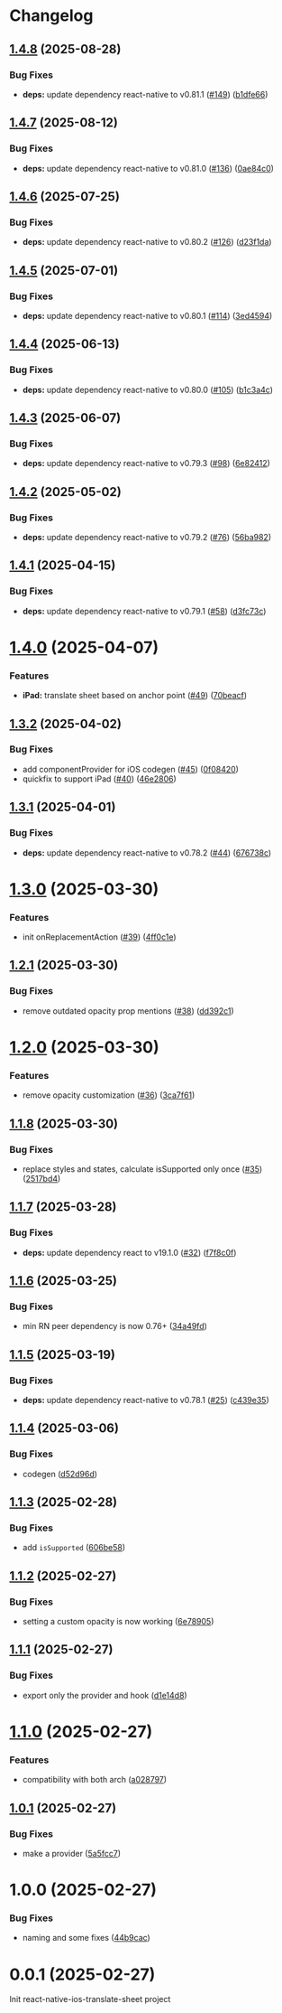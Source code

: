 # Changelog

## [1.4.8](https://github.com/huextrat/react-native-ios-translate-sheet/compare/v1.4.7...v1.4.8) (2025-08-28)


### Bug Fixes

* **deps:** update dependency react-native to v0.81.1 ([#149](https://github.com/huextrat/react-native-ios-translate-sheet/issues/149)) ([b1dfe66](https://github.com/huextrat/react-native-ios-translate-sheet/commit/b1dfe6627c8cb2387ef70b1b50d1a2f8457e2f0d))

## [1.4.7](https://github.com/huextrat/react-native-ios-translate-sheet/compare/v1.4.6...v1.4.7) (2025-08-12)


### Bug Fixes

* **deps:** update dependency react-native to v0.81.0 ([#136](https://github.com/huextrat/react-native-ios-translate-sheet/issues/136)) ([0ae84c0](https://github.com/huextrat/react-native-ios-translate-sheet/commit/0ae84c028d84d5e135f02bd7c8e5fec21fb3fe84))

## [1.4.6](https://github.com/huextrat/react-native-ios-translate-sheet/compare/v1.4.5...v1.4.6) (2025-07-25)


### Bug Fixes

* **deps:** update dependency react-native to v0.80.2 ([#126](https://github.com/huextrat/react-native-ios-translate-sheet/issues/126)) ([d23f1da](https://github.com/huextrat/react-native-ios-translate-sheet/commit/d23f1da5d6c77aefdff435ecd6d368cc6cc5da00))

## [1.4.5](https://github.com/huextrat/react-native-ios-translate-sheet/compare/v1.4.4...v1.4.5) (2025-07-01)


### Bug Fixes

* **deps:** update dependency react-native to v0.80.1 ([#114](https://github.com/huextrat/react-native-ios-translate-sheet/issues/114)) ([3ed4594](https://github.com/huextrat/react-native-ios-translate-sheet/commit/3ed45947cb6ce0b4473a7a51658377d6970ae92b))

## [1.4.4](https://github.com/huextrat/react-native-ios-translate-sheet/compare/v1.4.3...v1.4.4) (2025-06-13)


### Bug Fixes

* **deps:** update dependency react-native to v0.80.0 ([#105](https://github.com/huextrat/react-native-ios-translate-sheet/issues/105)) ([b1c3a4c](https://github.com/huextrat/react-native-ios-translate-sheet/commit/b1c3a4c7096aebcc347b7b9407d6431105814ec8))

## [1.4.3](https://github.com/huextrat/react-native-ios-translate-sheet/compare/v1.4.2...v1.4.3) (2025-06-07)


### Bug Fixes

* **deps:** update dependency react-native to v0.79.3 ([#98](https://github.com/huextrat/react-native-ios-translate-sheet/issues/98)) ([6e82412](https://github.com/huextrat/react-native-ios-translate-sheet/commit/6e8241267d704bbb2b0b0396a531ee40d46eac9e))

## [1.4.2](https://github.com/huextrat/react-native-ios-translate-sheet/compare/v1.4.1...v1.4.2) (2025-05-02)


### Bug Fixes

* **deps:** update dependency react-native to v0.79.2 ([#76](https://github.com/huextrat/react-native-ios-translate-sheet/issues/76)) ([56ba982](https://github.com/huextrat/react-native-ios-translate-sheet/commit/56ba982f366f9917defbfb4be4d322093bb53461))

## [1.4.1](https://github.com/huextrat/react-native-ios-translate-sheet/compare/v1.4.0...v1.4.1) (2025-04-15)


### Bug Fixes

* **deps:** update dependency react-native to v0.79.1 ([#58](https://github.com/huextrat/react-native-ios-translate-sheet/issues/58)) ([d3fc73c](https://github.com/huextrat/react-native-ios-translate-sheet/commit/d3fc73c398c36e074bc69967c7d3a06f0883634a))

# [1.4.0](https://github.com/huextrat/react-native-ios-translate-sheet/compare/v1.3.2...v1.4.0) (2025-04-07)


### Features

* **iPad:** translate sheet based on anchor point ([#49](https://github.com/huextrat/react-native-ios-translate-sheet/issues/49)) ([70beacf](https://github.com/huextrat/react-native-ios-translate-sheet/commit/70beacf65ea593cec161abf2ec58710330d5306d))

## [1.3.2](https://github.com/huextrat/react-native-ios-translate-sheet/compare/v1.3.1...v1.3.2) (2025-04-02)


### Bug Fixes

* add componentProvider for iOS codegen ([#45](https://github.com/huextrat/react-native-ios-translate-sheet/issues/45)) ([0f08420](https://github.com/huextrat/react-native-ios-translate-sheet/commit/0f08420867fb1934de1539fb92f4e3f7eeb28003))
* quickfix to support iPad ([#40](https://github.com/huextrat/react-native-ios-translate-sheet/issues/40)) ([46e2806](https://github.com/huextrat/react-native-ios-translate-sheet/commit/46e2806281fd4c533bd7386ef39793d3de0e7b2b))

## [1.3.1](https://github.com/huextrat/react-native-ios-translate-sheet/compare/v1.3.0...v1.3.1) (2025-04-01)


### Bug Fixes

* **deps:** update dependency react-native to v0.78.2 ([#44](https://github.com/huextrat/react-native-ios-translate-sheet/issues/44)) ([676738c](https://github.com/huextrat/react-native-ios-translate-sheet/commit/676738cc8ed5b82e77382fc76fcacedee94a7380))

# [1.3.0](https://github.com/huextrat/react-native-ios-translate-sheet/compare/v1.2.1...v1.3.0) (2025-03-30)


### Features

* init onReplacementAction ([#39](https://github.com/huextrat/react-native-ios-translate-sheet/issues/39)) ([4ff0c1e](https://github.com/huextrat/react-native-ios-translate-sheet/commit/4ff0c1e1cdcd8e7337ef0102a99d2f8ce6055e91))

## [1.2.1](https://github.com/huextrat/react-native-ios-translate-sheet/compare/v1.2.0...v1.2.1) (2025-03-30)


### Bug Fixes

* remove outdated opacity prop mentions ([#38](https://github.com/huextrat/react-native-ios-translate-sheet/issues/38)) ([dd392c1](https://github.com/huextrat/react-native-ios-translate-sheet/commit/dd392c109d621c25842922b256f9e87edb3db693))

# [1.2.0](https://github.com/huextrat/react-native-ios-translate-sheet/compare/v1.1.8...v1.2.0) (2025-03-30)


### Features

* remove opacity customization ([#36](https://github.com/huextrat/react-native-ios-translate-sheet/issues/36)) ([3ca7f61](https://github.com/huextrat/react-native-ios-translate-sheet/commit/3ca7f61a17818683e63a063c72e426babc0b19b5))

## [1.1.8](https://github.com/huextrat/react-native-ios-translate-sheet/compare/v1.1.7...v1.1.8) (2025-03-30)


### Bug Fixes

* replace styles and states, calculate isSupported only once  ([#35](https://github.com/huextrat/react-native-ios-translate-sheet/issues/35)) ([2517bd4](https://github.com/huextrat/react-native-ios-translate-sheet/commit/2517bd4e815cca32a0a1a29deef1c6df671e258e))

## [1.1.7](https://github.com/huextrat/react-native-ios-translate-sheet/compare/v1.1.6...v1.1.7) (2025-03-28)


### Bug Fixes

* **deps:** update dependency react to v19.1.0 ([#32](https://github.com/huextrat/react-native-ios-translate-sheet/issues/32)) ([f7f8c0f](https://github.com/huextrat/react-native-ios-translate-sheet/commit/f7f8c0fa94608ca1b7a12911a095eec5e866b538))

## [1.1.6](https://github.com/huextrat/react-native-ios-translate-sheet/compare/v1.1.5...v1.1.6) (2025-03-25)


### Bug Fixes

* min RN peer dependency is now 0.76+ ([34a49fd](https://github.com/huextrat/react-native-ios-translate-sheet/commit/34a49fd4c83dd35f6a0b10e2d7630bbb59ac1264))

## [1.1.5](https://github.com/huextrat/react-native-ios-translate-sheet/compare/v1.1.4...v1.1.5) (2025-03-19)


### Bug Fixes

* **deps:** update dependency react-native to v0.78.1 ([#25](https://github.com/huextrat/react-native-ios-translate-sheet/issues/25)) ([c439e35](https://github.com/huextrat/react-native-ios-translate-sheet/commit/c439e350f3faab9fc1c20cec76fab9cf9aac3b2c))

## [1.1.4](https://github.com/huextrat/react-native-ios-translate-sheet/compare/v1.1.3...v1.1.4) (2025-03-06)


### Bug Fixes

* codegen ([d52d96d](https://github.com/huextrat/react-native-ios-translate-sheet/commit/d52d96dac0e7d1dfa9a2ad1742464e3b068ad609))

## [1.1.3](https://github.com/huextrat/react-native-ios-translate-sheet/compare/v1.1.2...v1.1.3) (2025-02-28)


### Bug Fixes

* add `isSupported` ([606be58](https://github.com/huextrat/react-native-ios-translate-sheet/commit/606be58e6db7780c3e2b991f0793fb5894f3260e))

## [1.1.2](https://github.com/huextrat/react-native-ios-translate-sheet/compare/v1.1.1...v1.1.2) (2025-02-27)


### Bug Fixes

* setting a custom opacity is now working ([6e78905](https://github.com/huextrat/react-native-ios-translate-sheet/commit/6e789054dbce4b8fc0640adc05b3b680d12ddc19))

## [1.1.1](https://github.com/huextrat/react-native-ios-translate-sheet/compare/v1.1.0...v1.1.1) (2025-02-27)


### Bug Fixes

* export only the provider and hook ([d1e14d8](https://github.com/huextrat/react-native-ios-translate-sheet/commit/d1e14d883ae7f97941980f68914f662cfa544bfc))

# [1.1.0](https://github.com/huextrat/react-native-ios-translate-sheet/compare/v1.0.1...v1.1.0) (2025-02-27)


### Features

* compatibility with both arch ([a028797](https://github.com/huextrat/react-native-ios-translate-sheet/commit/a028797b6ae96627eb6a49fec60a4dc6541d7f13))

## [1.0.1](https://github.com/huextrat/react-native-ios-translate-sheet/compare/v1.0.0...v1.0.1) (2025-02-27)


### Bug Fixes

* make a provider ([5a5fcc7](https://github.com/huextrat/react-native-ios-translate-sheet/commit/5a5fcc7130a691180e817c856fc04521c811b79f))

# 1.0.0 (2025-02-27)


### Bug Fixes

* naming and some fixes ([44b9cac](https://github.com/huextrat/react-native-ios-translate-sheet/commit/44b9cac418f5045232b4162fbc65b400a53cac7c))

# 0.0.1 (2025-02-27)

Init react-native-ios-translate-sheet project
